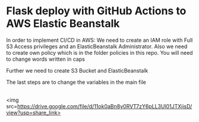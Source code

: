# Flask deploy with GitHub Actions to AWS Elastic Beanstalk

In order to implement CI/CD in AWS:
We need to create an IAM role with Full S3 Access privileges and an ElasticBeanstalk Administrator. Also we need to create own policy which is in the folder policies in this repo.
You will need to change words written in caps

Further we need to create S3 Bucket and ElasticBeanstalk

The last steps are to change the variables in the main file

<br><img src=https://drive.google.com/file/d/11ok0aBn8y0RVT7zY6pLL3Ul01JTXjisD/view?usp=share_link><br>
